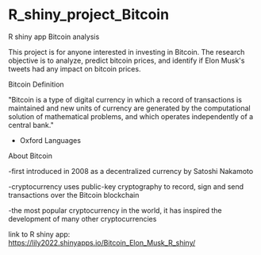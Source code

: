 # R_shiny_project_Bitcoin

R shiny app Bitcoin analysis

This project is for anyone interested in investing in Bitcoin. The research objective is to analyze, predict bitcoin prices, and identify if Elon Musk's tweets had any impact on bitcoin prices. 

Bitcoin Definition

"Bitcoin is a type of digital currency in which a record of transactions is maintained and new units of currency are generated by the computational solution of mathematical problems, and which operates independently of a central bank."

- Oxford Languages

About Bitcoin

-first introduced in 2008 as a decentralized currency by Satoshi Nakamoto

-cryptocurrency uses public-key cryptography to record, sign and send transactions over the Bitcoin blockchain

-the most popular cryptocurrency in the world, it has inspired the development of many other cryptocurrencies


link to R shiny app: https://lily2022.shinyapps.io/Bitcoin_Elon_Musk_R_shiny/
